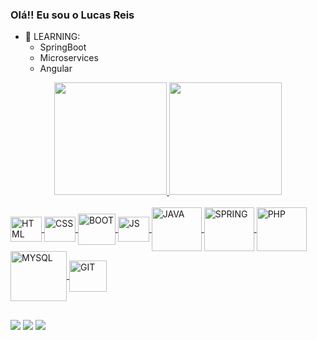 ### Olá!! Eu sou o Lucas Reis 

- 🌱 LEARNING:
  - SpringBoot
  - Microservices
  - Angular

<div align="center">
  <a href="https://github.com/9reis">
  <img height="180em" src="https://github-readme-stats.vercel.app/api username=9reis&show_icons=true&theme=dark&include_all_commits=true&count_private=true"/>
  <img height="180em" src="https://github-readme-stats.vercel.app/api/top-langs/?username=9reis&layout=compact&langs_count=7&theme=dark"/>
</div>

<div style="display: inline_block"><br>

  <img src="https://cdn.jsdelivr.net/gh/devicons/devicon/icons/html5/html5-original.svg" align="center" alt="HTML" height="40" width="50"/>
  <img src="https://cdn.jsdelivr.net/gh/devicons/devicon/icons/css3/css3-original.svg" align="center" alt="CSS" height="40" width="50" /> 
  <img src="https://cdn.jsdelivr.net/gh/devicons/devicon/icons/bootstrap/bootstrap-original.svg" align="center" alt="BOOT" height="50" width="60" />
  <img src="https://cdn.jsdelivr.net/gh/devicons/devicon/icons/javascript/javascript-original.svg" align="center" alt="JS" height="40" width="50" />

  <img src="https://cdn.jsdelivr.net/gh/devicons/devicon/icons/java/java-original-wordmark.svg" align="center" alt="JAVA" height="70" width="80" />
  <img src="https://cdn.jsdelivr.net/gh/devicons/devicon/icons/spring/spring-original-wordmark.svg" align="center" alt="SPRING" height="70" width="80" />
  
  <img src="https://cdn.jsdelivr.net/gh/devicons/devicon/icons/php/php-original.svg" align="center" alt="PHP" height="70" width="80" />
  <img src="https://cdn.jsdelivr.net/gh/devicons/devicon/icons/mysql/mysql-original-wordmark.svg" align="center" alt="MYSQL" height="80" width="90" />
  <img src="https://cdn.jsdelivr.net/gh/devicons/devicon/icons/git/git-original.svg" align="center" alt="GIT" height="50" width="60" />
</div>
  
  ##
  
  <div>
  <a href="https://instagram.com/9reis_" target="_blank"><img src="https://img.shields.io/badge/-Instagram-%23E4405F?style=for-the-badge&logo=instagram&logoColor=white" target="_blank"></a>
  <a href = "mailto:lucasreis_cod@hotmail.com"><img src="https://img.shields.io/badge/-Gmail-%23333?style=for-the-badge&logo=gmail&logoColor=white" target="_blank"></a>
  <a href="https://www.linkedin.com/in/lucas-reis-b67558162/" target="_blank"><img src="https://img.shields.io/badge/-LinkedIn-%230077B5?style=for-the-badge&logo=linkedin&logoColor=white" target="_blank"></a>
    
  </div>
